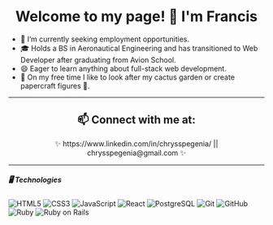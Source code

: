 <h1 align="center"> Welcome to my page! 👋 I'm Francis</h1>

- 🔭 I’m currently seeking employment opportunities.
- 🎓 Holds a BS in Aeronautical Engineering and has transitioned to Web Developer after graduating from Avion School.
- 😄 Eager to learn anything about full-stack web development.
- 🌱 On my free time I like to look after my cactus garden or create papercraft figures 🏮.
 
---

<div align="center"> 
  <h2>📫 Connect with me at:</h2>
  <p>✨ https://www.linkedin.com/in/chrysspegenia/  ||  chrysspegenia@gmail.com ✨</p>
</div>

---

##### 🖥 Technologies
  ![HTML5](https://img.shields.io/badge/-HTML5-E34F26?style=flat-square&logo=html5&logoColor=white)
  ![CSS3](https://img.shields.io/badge/-CSS3-1572B6?style=flat-square&logo=css3)
  ![JavaScript](https://img.shields.io/badge/-JavaScript-black?style=flat-square&logo=javascript)
  ![React](https://img.shields.io/badge/-React-black?style=flat-square&logo=react)
  ![PostgreSQL](https://img.shields.io/badge/-PostgreSQL-336791?style=flat-square&logo=postgresql)
  ![Git](https://img.shields.io/badge/-Git-black?style=flat-square&logo=git)
  ![GitHub](https://img.shields.io/badge/-GitHub-181717?style=flat-square&logo=github)
  ![Ruby](https://img.shields.io/badge/-Ruby-CC342D?style=flat-square&logo=ruby)
  ![Ruby on Rails](https://img.shields.io/badge/-Ruby_on_Rails-D30001?style=flat-square&logo=rubyonrails)

  
<!--
**chrysspegenia/chrysspegenia** is a ✨ _special_ ✨ repository because its `README.md` (this file) appears on your GitHub profile.

Here are some ideas to get you started:

- 🔭 I’m currently working on ...
- 🌱 I’m currently learning ...
- 👯 I’m looking to collaborate on ...
- 🤔 I’m looking for help with ...
- 💬 Ask me about ...
- 📫 How to reach me: ...
- 😄 Pronouns: ...
- ⚡ Fun fact: ...
-->
